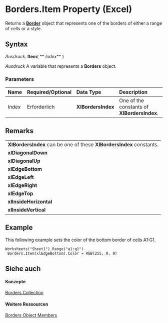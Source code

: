 
# Borders.Item Property (Excel)

Returns a  **[Border](bca516bf-7c0f-f9df-078d-dfb522f256f3.md)** object that represents one of the borders of either a range of cells or a style.


## Syntax

 _Ausdruck_. **Item**( ** _Index_** )

 _Ausdruck_ A variable that represents a **Borders** object.


### Parameters



|**Name**|**Required/Optional**|**Data Type**|**Description**|
|:-----|:-----|:-----|:-----|
| _Index_|Erforderlich|**XlBordersIndex**|One of the constants of  **XlBordersIndex**.|

## Remarks




||
|:-----|
|**XlBordersIndex** can be one of these **XlBordersIndex** constants.|
|**xlDiagonalDown**|
|**xlDiagonalUp**|
|**xlEdgeBottom**|
|**xlEdgeLeft**|
|**xlEdgeRight**|
|**xlEdgeTop**|
|**xlInsideHorizontal**|
|**xlInsideVertical**|

## Example

This following example sets the color of the bottom border of cells A1:G1.


```
Worksheets("Sheet1").Range("a1:g1"). _ 
 Borders.Item(xlEdgeBottom).Color = RGB(255, 0, 0)
```


## Siehe auch


#### Konzepte


[Borders Collection](adb6efd6-73b6-e620-e9be-f4a42bc52ae8.md)
#### Weitere Ressourcen


[Borders Object Members](http://msdn.microsoft.com/library/8fb1ee1d-8e09-0b65-a9a3-4f278f6f9164%28Office.15%29.aspx)